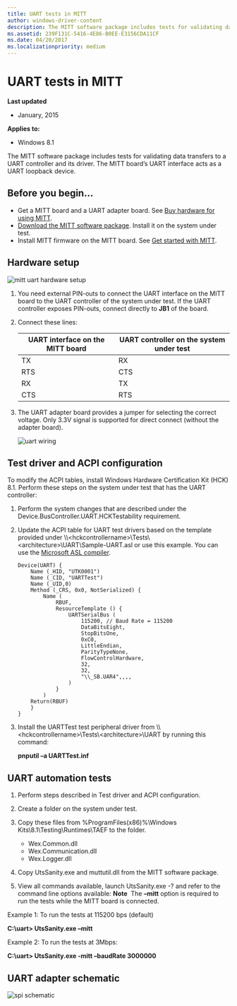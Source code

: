 ```yaml
---
title: UART tests in MITT
author: windows-driver-content
description: The MITT software package includes tests for validating data transfers to a UART controller and its driver. The MITT board’s UART interface acts as a UART loopback device.
ms.assetid: 239F131C-5416-4E86-B0EE-E3156CDA11CF
ms.date: 04/20/2017
ms.localizationpriority: medium
---
```


# UART tests in MITT


**Last updated**

-   January, 2015

**Applies to:**

-   Windows 8.1

The MITT software package includes tests for validating data transfers to a UART controller and its driver. The MITT board’s UART interface acts as a UART loopback device.

## Before you begin...


-   Get a MITT board and a UART adapter board. See [Buy hardware for using MITT](https://msdn.microsoft.com/library/windows/hardware/dn919811).
-   [Download the MITT software package](https://msdn.microsoft.com/library/windows/hardware/dn919810). Install it on the system under test.
-   Install MITT firmware on the MITT board. See [Get started with MITT](https://msdn.microsoft.com/library/windows/hardware/dn919779).

## Hardware setup


![mitt uart hardware setup](images/mitt-uart.jpg)

1.  You need external PIN-outs to connect the UART interface on the MITT board to the UART controller of the system under test. If the UART controller exposes PIN-outs, connect directly to **JB1** of the board.
2.  Connect these lines:

    | UART interface on the MITT board | UART controller on the system under test |
    |----------------------------------|------------------------------------------|
    | TX                               | RX                                       |
    | RTS                              | CTS                                      |
    | RX                               | TX                                       |
    | CTS                              | RTS                                      |

     

3.  The UART adapter board provides a jumper for selecting the correct voltage. Only 3.3V signal is supported for direct connect (without the adapter board).

    ![uart wiring](images/uart-wiring.png)

## Test driver and ACPI configuration


To modify the ACPI tables, install Windows Hardware Certification Kit (HCK) 8.1. Perform these steps on the system under test that has the UART controller:

1.  Perform the system changes that are described under the Device.BusController.UART.HCKTestability requirement.
2.  Update the ACPI table for UART test drivers based on the template provided under \\\\&lt;hckcontrollername&gt;\\Tests\\&lt;architecture&gt;\\UART\\Sample-UART.asl or use this example. You can use the [Microsoft ASL compiler](https://msdn.microsoft.com/library/windows/hardware/dn551195).

    ``` syntax
    Device(UART) {
        Name (_HID, "UTK0001")
        Name (_CID, "UARTTest")
        Name (_UID,0)
        Method (_CRS, 0x0, NotSerialized) {
            Name (
                RBUF,
                ResourceTemplate () {
                    UARTSerialBus (
                        115200, // Baud Rate = 115200
                        DataBitsEight,
                        StopBitsOne,
                        0xC0,
                        LittleEndian,
                        ParityTypeNone,
                        FlowControlHardware, 
                        32,
                        32,
                        "\\_SB.UAR4",,,,
                    )
                }
            )
        Return(RBUF)
        }
    }
    ```

3.  Install the UARTTest test peripheral driver from \\\\&lt;hckcontrollername&gt;\\Tests\\&lt;architecture&gt;\\UART by running this command:

    **pnputil –a UARTTest.inf**

## UART automation tests


1.  Perform steps described in Test driver and ACPI configuration.
2.  Create a folder on the system under test.
3.  Copy these files from %ProgramFiles(x86)%\\Windows Kits\\8.1\\Testing\\Runtimes\\TAEF to the folder.
    -   Wex.Common.dll
    -   Wex.Communication.dll
    -   Wex.Logger.dll

4.  Copy UtsSanity.exe and muttutil.dll from the MITT software package.
5.  View all commands available, launch UtsSanity.exe -? and refer to the command line options available:
    **Note**  The **–mitt** option is required to run the tests while the MITT board is connected.

     

Example 1: To run the tests at 115200 bps (default)

**C:\\uart&gt; UtsSanity.exe –mitt**

Example 2: To run the tests at 3Mbps:

**C:\\uart&gt; UtsSanity.exe -mitt –baudRate 3000000**

## UART adapter schematic


![spi schematic](images/spi-schematic.png)

 

 




